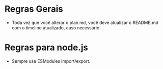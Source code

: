 # Regras Gerais
- Toda vez que você alterar o plan.md, você deve atualizar o README.md com o timeline atualizado, caso necessário.

# Regras para node.js
- Sempre use ESModules import/export.
